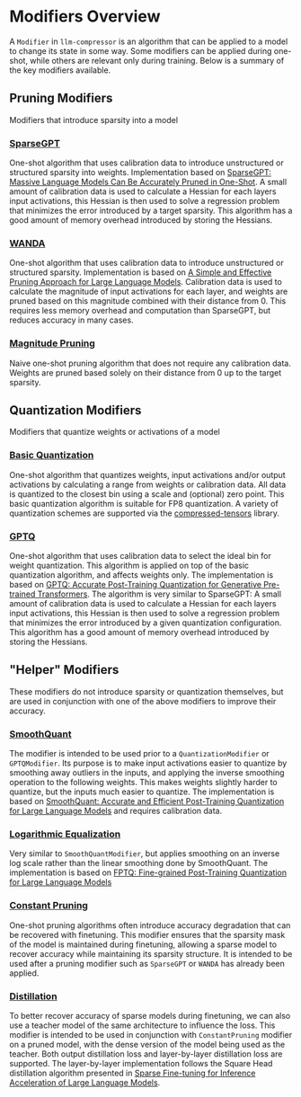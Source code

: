 # Modifiers Overview

A `Modifier` in `llm-compressor` is an algorithm that can be applied to a model to change 
its state in some way. Some modifiers can be applied during one-shot, while others 
are relevant only during training. Below is a summary of the key modifiers available.

## Pruning Modifiers

Modifiers that introduce sparsity into a model

### [SparseGPT](./pruning/sparsegpt/base.py)
One-shot algorithm that uses calibration data to introduce unstructured or structured 
sparsity into weights. Implementation based on [SparseGPT: Massive Language Models Can Be Accurately Pruned in One-Shot](https://arxiv.org/abs/2301.00774). A small amount of calibration data is used 
to calculate a Hessian for each layers input activations, this Hessian is then used to 
solve a regression problem that minimizes the error introduced by a target sparsity. This algorithm 
has a good amount of memory overhead introduced by storing the Hessians.

### [WANDA](./pruning/wanda/base.py)
One-shot algorithm that uses calibration data to introduce unstructured or structured sparsity. Implementation is
based on [A Simple and Effective Pruning Approach for Large Language Models](https://arxiv.org/pdf/2306.11695).
Calibration data is used to calculate the magnitude of input activations for each layer, and weights 
are pruned based on this magnitude combined with their distance from 0. This requires less 
memory overhead and computation than SparseGPT, but reduces accuracy in many cases.

### [Magnitude Pruning](./pruning/magnitude/base.py)
Naive one-shot pruning algorithm that does not require any calibration data. Weights are 
pruned based solely on their distance from 0 up to the target sparsity.

## Quantization Modifiers

Modifiers that quantize weights or activations of a model

### [Basic Quantization](./quantization/quantization/base.py)
One-shot algorithm that quantizes weights, input activations and/or output activations by 
calculating a range from weights or calibration data. All data is quantized to the closest 
bin using a scale and (optional) zero point. This basic quantization algorithm is 
suitable for FP8 quantization. A variety of quantization schemes are supported via the 
[compressed-tensors](https://github.com/neuralmagic/compressed-tensors) library. 

### [GPTQ](./quantization/gptq/base.py)
One-shot algorithm that uses calibration data to select the ideal bin for weight quantization. 
This algorithm is applied on top of the basic quantization algorithm, and affects weights only.
The implementation is based on [GPTQ: Accurate Post-Training Quantization for Generative Pre-trained Transformers](https://arxiv.org/pdf/2210.17323). The algorithm is very similar to SparseGPT: A small amount of calibration data is used 
to calculate a Hessian for each layers input activations, this Hessian is then used to 
solve a regression problem that minimizes the error introduced by a given quantization configuration. This algorithm 
has a good amount of memory overhead introduced by storing the Hessians.

## "Helper" Modifiers

These modifiers do not introduce sparsity or quantization themselves, but are used 
in conjunction with one of the above modifiers to improve their accuracy.

### [SmoothQuant](./smoothquant/base.py)
The modifier is intended to be used prior to a `QuantizationModifier` or `GPTQModifier`. Its purpose is 
to make input activations easier to quantize by smoothing away outliers in the inputs, and applying the inverse 
smoothing operation to the following weights. This makes weights slightly harder to quantize, but the inputs much
easier to quantize. The implementation is based on [SmoothQuant: Accurate and Efficient Post-Training Quantization for Large Language Models](https://arxiv.org/pdf/2211.10438) and requires calibration data. 

### [Logarithmic Equalization](./logarithmic_equalization/base.py)
Very similar to `SmoothQuantModifier`, but applies smoothing on an inverse log scale 
rather than the linear smoothing done by SmoothQuant. The implementation is based on 
[FPTQ: Fine-grained Post-Training Quantization for Large Language Models](https://arxiv.org/pdf/2308.15987)

### [Constant Pruning](./pruning/constant/base.py)
One-shot pruning algorithms often introduce accuracy degradation that can be recovered with finetuning. This 
modifier ensures that the sparsity mask of the model is maintained during finetuning, allowing a sparse 
model to recover accuracy while maintaining its sparsity structure. It is intended to be used after a pruning modifier
such as `SparseGPT` or `WANDA` has already been applied.

### [Distillation](./distillation/output/base.py)
To better recover accuracy of sparse models during finetuning, we can also use a teacher model of the same architecture
to influence the loss. This modifier is intended to be used in conjunction with `ConstantPruning` modifier on a 
pruned model, with the dense version of the model being used as the teacher. Both output distillation loss and 
layer-by-layer distillation loss are supported. The layer-by-layer implementation follows the Square Head distillation 
algorithm presented in [Sparse Fine-tuning for Inference Acceleration of Large Language Models](https://arxiv.org/pdf/2310.06927).